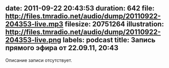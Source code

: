 date: 2011-09-22 20:43:53
duration: 642
file: http://files.tmradio.net/audio/dump/20110922-204353-live.mp3
filesize: 20751264
illustration: http://files.tmradio.net/audio/dump/20110922-204353-live.png
labels: podcast
title: Запись прямого эфира от 22.09.11, 20:43
---
Описание записи отсутствует.

